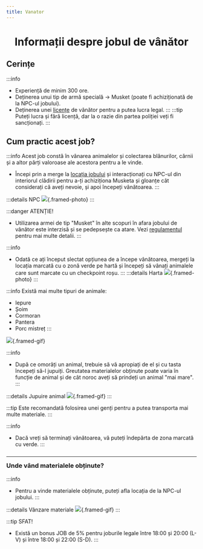 ```yaml
---
title: Vanator
---
```

<script setup> 
    import KeyIcon from '../.vitepress/components/KeyIcon.vue'
</script>

# <span class="title-font"><center>Informații despre jobul de vânător</center></span>

## <span class="header-font">Cerințe</span>

:::info
- Experiență de minim 300 ore.
- Deținerea unui tip de armă specială -> Musket (poate fi achiziționată de la NPC-ul jobului).
- Deținerea unei [licențe](/general/licente) de vânător pentru a putea lucra legal.
:::
:::tip
Puteți lucra și fără licență, dar la o razie din partea poliției veți fi sancționați.
:::

## <span class="header-font">Cum practic acest job?</span>

:::info
Acest job constă în vânarea animalelor și colectarea blănurilor, cărnii și a altor părți valoroase ale acestora pentru a le vinde.

- Începi prin a merge la [locația jobului](locatii) și interacționați cu NPC-ul din interiorul clădirii pentru a-ți achiziționa Musketa și gloanțe cât considerați că aveți nevoie, și apoi începeți vânătoarea.
:::

:::details NPC
![](https://i.imgur.com/6qch7tj.png){.framed-photo}
:::

:::danger ATENȚIE!
- Utilizarea armei de tip "Musket" în alte scopuri în afara jobului de vânător este interzisă și se pedepsește ca atare. Vezi [regulamentul](/informatii/regulament.html) pentru mai multe detalii.
:::

:::info
- Odată ce ați început slectat opțiunea de a începe vânătoarea, mergeți la locația marcată cu o zonă verde pe hartă și începeți să vânați animalele care sunt marcate cu un checkpoint roșu.
:::
:::details Harta
![](https://i.imgur.com/IjaO2nx.png){.framed-photo}
:::

:::info
Există mai multe tipuri de animale:
  - Iepure
  - Șoim
  - Cormoran
  - Pantera
  - Porc mistreț
:::

![](https://i.imgur.com/YssdCNV.gif){.framed-gif}

:::info
- După ce omorâți un animal, trebuie să vă apropiați de el și cu tasta <KeyIcon keyType="e"/> începeți să-l jupuiți. Greutatea materialelor obținute poate varia în funcție de animal și de cât noroc aveți să prindeți un animal "mai mare".
:::

:::details Jupuire animal
![](https://i.imgur.com/bpmQtT9.gif){.framed-gif}
:::

:::tip
Este recomandată folosirea unei genți pentru a putea transporta mai multe materiale.
:::

:::info
- Dacă vreți să terminați vânătoarea, vă puteți îndepărta de zona marcată cu verde.
:::

<hr style="transform: translateY(10px)"/>

### <span class="header-font">Unde vând materialele obținute?</span>

:::info
- Pentru a vinde materialele obținute, puteți afla locația de la NPC-ul jobului.
:::

:::details Vânzare materiale
![](https://i.imgur.com/E1Zp1xS.gif){.framed-gif}
:::

:::tip SFAT!
- Există un bonus JOB de 5% pentru joburile legale între 18:00 și 20:00 (L-V) și între 18:00 și 22:00 (S-D).
:::